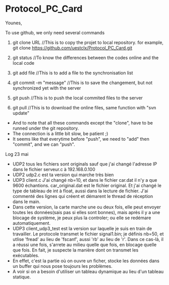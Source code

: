 # Protocol_PC_Card

Younes,

To use github, we only need several commands

1. git clone URL	//This is to copy the projet to local repository. for example, git clone https://github.com/uestclx/Protocol_PC_Card.git

2. git status		//To know the differences between the codes online and the local code

3. git add file     //This is to add a file to the synchronisation list

4. git commit -m "message"		//This is to save the changement, but not synchronized yet with the server

5. git push			//This is to push the local commited files to the server

6. git pull			//This is to download the online files, same function with "svn update"

* And to note that all these commands except the "clone", have to be runned under the git repository.
* The connection is a little bit slow, be patient ;)
* It seems like that everytime before "push", we need to "add" then "commit", and we can "push".

Log 23 mai
* UDP2 tous les fichiers sont originals sauf que j'ai changé l'adresse IP dans le fichier serveur.c à 192.168.0.100
* UDP2 udp2.c est ta version qui marche très bien
* UDP3 client.c J'ai changé nb=10, et dans le fichier car.dat il n'y a que 9600 échantions. car_original.dat est le fichier original. Et j'ai changé le type de tableau de int à float, aussi dans la lecture de fichier. J'ai commenté des lignes qui créent et démarent le thread de réception dans le main.
* Dans cette version, la carte marche une ou deux fois, elle peut envoyer toutes les données(sais pas si elles sont bonnes), mais après il y a une blocage de système, je peux plus la controler; ou elle se redémare automatiquement.
* UDP3 client_udp3_test est la version sur laquelle je suis en train de travailler. Le protocole transmet le fichier signal1.bin; je définis nb=50, et utlise 'fread' au lieu de 'fscanf', aussi 'rb' au lieu de 'r'. Dans ce cas-là, il a réussi une fois, s'arrete au milieu quelle que fois, en blocage quelle que fois. En fait, je suspecte la manière dont on transmet les exécutables.
* En effet, c'est la partie où on ouvre un ficher, stocke les données dans un buffer qui nous pose toujours les problèmes.
* A voir si on a besoin d'utiliser un tableau dynamique au lieu d'un tableau statique.
